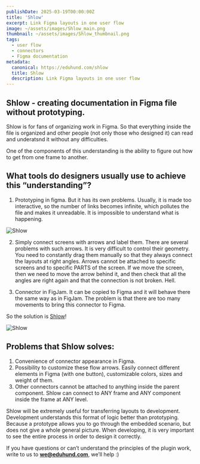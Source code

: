 ```yaml
---
publishDate: 2025-03-19T00:00:00Z
title: 'Shlow'
excerpt: Link Figma layouts in one user flow
image: ~/assets/images/Shlow_main.png
thumbnail: ~/assets/images/Shlow_thumbnail.png
tags:
  - user flow
  - connectors
  - Figma documentation
metadata:
  canonical: https://eduhund.com/shlow
  title: Shlow
  description: Link Figma layouts in one user flow
---
```


## Shlow - creating documentation in Figma file without prototyping.

Shlow is for fans of organizing work in Figma. So that everything inside the file is organized and other people (not only those who designed it) can read and underatsnd it without any difficulties.

One of the components of this understanding is the ability to figure out how to get from one frame to another. 

## What tools do designers usually use to achieve this “understanding”?

1. Prototyping in figma.
But it has its own problems. Usually, it is made too interactive, so the number of links becomes infinite, which pollutes the file and makes it unreadable. It is impossible to understand what is happening.

![Shlow](~/assets/images/figma_prototyping.jpg)

2. Simply connect screens with arrows and label them.
There are several problems with such arrows. It is very difficult to control their geometry. You need to constantly drag them manually so that they always connect the layouts at right angles. Arrows cannot be attached to specific screens and to specific PARTS of the screen. If we move the screen, then we need to move the arrow behind it, and then check that all the angles are right again and that the connection is not broken. Hell.

3. Connector in FigJam.
It can be copied to Figma and it will behave there the same way as in FigJam. The problem is that there are too many movements to bring this connector to Figma.

So the solution is [Shlow](https://www.figma.com/community/plugin/1464270592319678902/shlow-link-figma-layouts-in-one-user-flow)!

![Shlow](~/assets/images/Shlow_1.png)

## Problems that Shlow solves:

1. Convenience of connector appearance in Figma.
2. Possibility to customize these flow arrows. Easily connect different elements in Figma (with one button), customizable colors, sizes and weight of them.
3. Other connectors cannot be attached to anything inside the parent component. Shlow can connect to ANY frame and ANY component inside the frame at ANY level.

Shlow will be extremely useful for transferring layouts to development. Development understands this format of logic better than prototyping. Because a prototype allows you to go through the embedded scenario, but does not give a whole general picture. When developing, it is very important to see the entire process in order to design it correctly.

If you have questions or can’t understand the principles of the plugin work, write to us to **we@eduhund.com**, we’ll help :)
